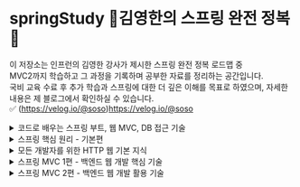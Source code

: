 # springStudy 🍃김영한의 스프링 완전 정복🚩
이 저장소는 인프런의 김영한 강사가 제시한 스프링 완전 정복 로드맵 중   
MVC2까지 학습하고 그 과정을 기록하며 공부한 자료를 정리하는 공간입니다.  
국비 교육 수료 후 추가 학습과 스프링에 대한 더 깊은 이해를 목표로 하였으며, 자세한 내용은 제 블로그에서 확인하실 수 있습니다.  
✅ (https://velog.io/@soso)https://velog.io/@soso

<details>
<summary>코드로 배우는 스프링 부트, 웹 MVC, DB 접근 기술</summary>

▶ 스프링 입문 - 

### 스프링 입문 - 코드로 배우는 스프링 부트, 웹 MVC, DB 접근 기술

#### 섹션 1. 프로젝트 환경설정

#### 섹션 2. 스프링 웹 개발 기초

#### 섹션 3. 회원 관리 예제 - 백엔드 개발

#### 섹션 4. 스프링 빈과 의존관계

#### 섹션 5. 회원 관리 예제 - 웹 MVC 개발

#### 섹션 6. 스프링 DB 접근 기술

#### 섹션 7. AOP
</details>

<details>
<summary>스프링 핵심 원리 - 기본편</summary>
  
### 스프링 핵심 원리 - 기본편



</details>

<details>
<summary>모든 개발자를 위한 HTTP 웹 기본 지식 </summary>
  
### 모든 개발자를 위한 HTTP 웹 기본 지식 
#### 섹션 1. 인터넷 네트워크
인터넷 네트워크와 관련된 기본 개념을 다룸.
IP, TCP, UDP, 포트, DNS와 같은 기본 개념에 대한 설명과 소개.

#### 섹션 2. URI와 웹 브라우저 요청 흐름
URI는 웹에서 리소스를 고유하게 식별하고 찾을 수 있는 문자열.
  웹 브라우저를 사용하여 웹 페이지를 요청하고 표시하는 과정을 이해하기 위해 URI와 웹 브라우저 요청 흐름에 대한 학습.

#### 섹션 3. HTTP 기본
HTTP (Hypertext Transfer Protocol)에 대한 기본 개념과 관련된 주요 주제를 다룸.  
HTTP는 웹에서 정보를 주고받는 데 사용되며, 이러한 기본 개념은 웹 개발을 이해하는 데 매우 중요.  
클라이언트 서버 구조, Stateful, Stateless, 비 연결성, HTTP 메시지 등의 개념 소개.  

#### 섹션 4. HTTP 메서드
HTTP 메서드 종류와 HTTP 메서드의 속성(안전,멱등, 캐시기능)에 대한 개념 설명.

**HTTP 메서드 종류**    
• GET: 리소스 조회  
• POST: 요청 데이터 처리, 주로 등록에 사용  
• PUT: 리소스를 대체, 해당 리소스가 없으면 생성  
• PATCH: 리소스 부분 변경  
• DELETE: 리소스 삭제  


#### 섹션 5. HTTP 메서드 활용
HTTP 메서드를 활용하여 클라이언트가 서버로 데이터를 전송하는 다양한 상황과 HTTP API 설계 예시를 살펴봄.  
클라이언트에서 서버로 데이터 전송, 4가지 상황에 따른 데이터 전송(정적 데이터 조회, 동적 데이터 조회, HTML Form을 통한 데이터 전송, HTTP API를 통한 데이터 전송)과 HTTP API 설계 예시에 대한 개념과 설명.

#### 섹션 6. HTTP 상태코드

다양한 HTTP 상태코드(2xx, 3xx, 4xx, 5xx)를 학습 edirection 이해
HTTP 상태 코드는 서버가 클라이언트에게 전송하는 3자리 숫자로 된 메시지.
이 코드는 클라이언트에게 현재 요청의 상태를 알려주며, 요청의 성공, 실패, 리다이렉션 등을 나타냄.

주요한 HTTP 상태 코드 그룹은 네 가지로 나눌 수 있음.
1. 2xx (Successful, 성공)  
2. 3xx (Redirection, 리다이렉션)  
3. 4xx (Client Error, 클라이언트 오류)  
4. 5xx (Server Error, 서버 오류)


#### 섹션 7. HTTP 헤더1 - 일반 헤더
섹션에서는 HTTP 헤더의 분류와 일반 헤더, HTTP 바디, 표현 헤더, 역할 전송 방식, 인증, 그리고 쿠키에 대해 설명
HTTP 헤더는 웹 개발에서 중요한 역할을 하며, 요청과 응답의 동작을 조절하고 다양한 정보를 전달하는 데 사용됨

#### 섹션 8. HTTP 헤더2 - 캐시와 조건부 요청
HTTP 캐시와 관련된 주요 개념 및 헤더를 다룸.  
캐시 기본 동작,검증 헤더, 캐시와 조건부 요청 헤더, 프록시 캐시, 캐시 무효화 대한 개념과 설명.
</details>


<details>
<summary>스프링 MVC 1편 - 백엔드 웹 개발 핵심 기술</summary>
  
### 스프링 MVC 1편 - 백엔드 웹 개발 핵심 기술

</details>

<details>
<summary>스프링 MVC 2편 - 백엔드 웹 개발 활용 기술</summary>
  
### 스프링 MVC 2편 - 백엔드 웹 개발 활용 기술




</details>



